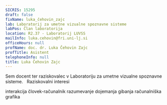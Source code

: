 ```yaml
---
SICRIS: 15295
draft: false
fixName: luka_čehovin_zajc
lab: Laboratorij za umetne vizualne spoznavne sisteme
labPos: Član laboratorija
location: R2.37 - Laboratorij LUVSS
mailInfo: luka.cehovin@fri.uni-lj.si
officeHours: null
profName: doc. dr. Luka Čehovin Zajc
profTitle: Asistent
telephoneInfo: null
title: Luka Čehovin Zajc
---
```



Sem docent ter raziskovalec v Laboratoriju za umetne vizualne spoznavne sisteme.
 
Raziskovalni interesi

interakcija človek-računalnik
razumevanje dojemanja gibanja
računalniška grafika